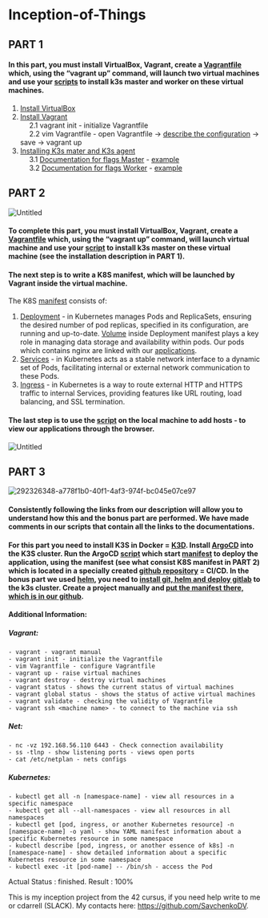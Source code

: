 # Inception-of-Things
## PART 1
#### In this part, you must install VirtualBox, Vagrant, create a [Vagrantfile](https://github.com/SavchenkoDV/Inception-of-Things/blob/main/p1/Vagrantfile) which, using the “vagrant up” command, will launch two virtual machines and use your [scripts](https://github.com/SavchenkoDV/Inception-of-Things/blob/main/p1/scripts) to install k3s master and worker on these virtual machines. 
1. [Install VirtualBox](https://www.virtualbox.org/wiki/Linux_Downloads)
2. [Install Vagrant](https://developer.hashicorp.com/vagrant/downloads)<br>
&emsp; 2.1 vagrant init - initialize Vagrantfile<br>
&emsp; 2.2 vim Vagrantfile - open Vagrantfile -> [describe the configuration](https://developer.hashicorp.com/vagrant/docs/vagrantfile) -> save -> vagrant up
3. [Installing K3s mater and K3s agent](https://docs.k3s.io/quick-start)<br>
&emsp; 3.1 [Documentation for flags Master](https://docs.k3s.io/cli/server) - [example](https://github.com/SavchenkoDV/Inception-of-Things/blob/main/p1/scripts/server.sh)<br>
&emsp; 3.2 [Documentation for flags Worker](https://docs.k3s.io/cli/agent)  - [example](https://github.com/SavchenkoDV/Inception-of-Things/blob/main/p1/scripts/worker.sh) 

## PART 2
![Untitled](https://github.com/SavchenkoDV/Inception-of-Things/assets/78852244/ad56d49c-9248-420f-9ed5-87e2e41b505c)

#### To complete this part, you must install VirtualBox, Vagrant, create a [Vagrantfile](https://github.com/SavchenkoDV/Inception-of-Things/blob/main/p2/Vagrantfile) which, using the “vagrant up” command, will launch virtual machine and use your [script](https://github.com/SavchenkoDV/Inception-of-Things/tree/main/p2/scripts) to install k3s master on these virtual machine (see the installation description in PART 1).
#### The next step is to write a K8S manifest, which will be launched by Vagrant inside the virtual machine.
The K8S [manifest](https://github.com/SavchenkoDV/Inception-of-Things/blob/main/p2/confs/deployment.yaml) consists of:
1. [Deployment](https://kubernetes.io/docs/concepts/workloads/controllers/deployment/) - in Kubernetes manages Pods and ReplicaSets, ensuring the desired number of pod replicas, specified in its configuration, are running and up-to-date. [Volume](https://kubernetes.io/docs/concepts/storage/volumes/) inside Deployment manifest plays a key role in managing data storage and availability within pods. Our pods which contains nginx are linked with our [applications](https://github.com/SavchenkoDV/Inception-of-Things/tree/main/p2/rsc).
2. [Services](https://kubernetes.io/docs/concepts/services-networking/service/) - in Kubernetes acts as a stable network interface to a dynamic set of Pods, facilitating internal or external network communication to these Pods.<br>
3. [Ingress](https://kubernetes.io/docs/concepts/services-networking/ingress/) - in Kubernetes is a way to route external HTTP and HTTPS traffic to internal Services, providing features like URL routing, load balancing, and SSL termination.
#### The last step is to use the [script](https://github.com/SavchenkoDV/Inception-of-Things/blob/main/p2/scripts/add_hosts.sh) on the local machine  to add hosts  - to view our applications through the browser.
![Untitled](https://github.com/SavchenkoDV/Inception-of-Things/assets/78852244/75b83eb1-cfb4-4591-9e0c-ed5b69fc654a)
## PART 3
![292326348-a778f1b0-40f1-4af3-974f-bc045e07ce97](https://github.com/SavchenkoDV/Inception-of-Things/assets/78852244/c9318b1a-aeea-439c-b281-94815f41240c)
#### Consistently following the links from our description will allow you to understand how this and the bonus part are performed. We have made comments in our scripts that contain all the links to the documentations.
#### For this part you need to install K3S in Docker = [K3D](https://github.com/SavchenkoDV/Inception-of-Things/blob/main/p3/scripts/k3d.sh). Install [ArgoCD](https://github.com/SavchenkoDV/Inception-of-Things/blob/main/p3/scripts/argocd.sh) into the K3S cluster. Run the ArgoCD [script](https://github.com/SavchenkoDV/Inception-of-Things/blob/main/p3/scripts/init.sh) which start [manifest](https://github.com/SavchenkoDV/Inception-of-Things/blob/main/p3/confs/deploy.yaml) to deploy the application, using the manifest (see what consist K8S manifest in PART 2) which is located in a specially created [github repository](https://github.com/SavchenkoDV/buthor/blob/main/manifests/application.yaml) = CI/CD. In the bonus part we used [helm](https://helm.sh/), you need to [install git, helm and deploy gitlab](https://github.com/SavchenkoDV/Inception-of-Things/blob/main/bonus/scripts/gitlab.sh) to the k3s cluster. Create a project manually and [put the manifest there, which is in our github](https://github.com/SavchenkoDV/Inception-of-Things/blob/main/bonus/scripts/update_repo.sh).
 
#### Additional Information:
##### Vagrant: 
  ```
- vagrant - vagrant manual
- vagrant init - initialize the Vagrantfile
- vim Vagrantfile - configure Vagrantfile
- vagrant up - raise virtual machines
- vagrant destroy - destroy virtual machines
- vagrant status - shows the current status of virtual machines
- vagrant global status - shows the status of active virtual machines
- vagrant validate - checking the validity of Vagrantfile
- vagrant ssh <machine name> - to connect to the machine via ssh
  ```
##### Net:
```
- nc -vz 192.168.56.110 6443 - Check connection availability
- ss -tlnp - show listening ports - views open ports
- cat /etc/netplan - nets configs
```
##### Kubernetes:
```
- kubectl get all -n [namespace-name] - view all resources in a specific namespace
- kubectl get all --all-namespaces - view all resources in all namespaces
- kubectl get [pod, ingress, or another Kubernetes resource] -n [namespace-name] -o yaml - show YAML manifest information about a specific Kubernetes resource in some namespace
- kubectl describe [pod, ingress, or another essence of k8s] -n [namespace-name] - show detailed information about a specific Kubernetes resource in some namespace
- kubectl exec -it [pod-name] -- /bin/sh - access the Pod
```
Actual Status : finished. Result : 100%

This is my inception project from the 42 cursus, if you need help write to me or cdarrell (SLACK). My contacts here: https://github.com/SavchenkoDV.
